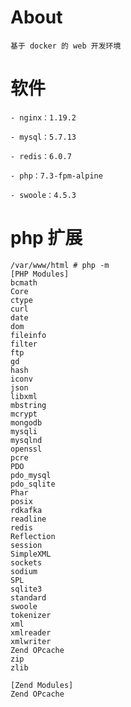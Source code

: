 # About

	基于 docker 的 web 开发环境


# 软件

	- nginx：1.19.2

	- mysql：5.7.13

	- redis：6.0.7

	- php：7.3-fpm-alpine

	- swoole：4.5.3

# php 扩展


	/var/www/html # php -m
	[PHP Modules]
	bcmath
	Core
	ctype
	curl
	date
	dom
	fileinfo
	filter
	ftp
	gd
	hash
	iconv
	json
	libxml
	mbstring
	mcrypt
	mongodb
	mysqli
	mysqlnd
	openssl
	pcre
	PDO
	pdo_mysql
	pdo_sqlite
	Phar
	posix
	rdkafka
	readline
	redis
	Reflection
	session
	SimpleXML
	sockets
	sodium
	SPL
	sqlite3
	standard
	swoole
	tokenizer
	xml
	xmlreader
	xmlwriter
	Zend OPcache
	zip
	zlib

	[Zend Modules]
	Zend OPcache

